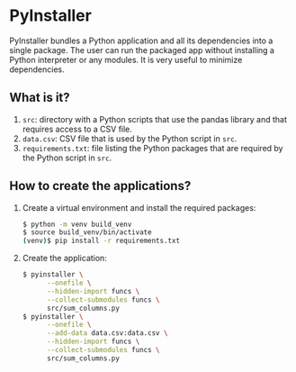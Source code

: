 # PyInstaller

PyInstaller bundles a Python application and all its dependencies into a single
package. The user can run the packaged app without installing a Python
interpreter or any modules.  It is very useful to minimize dependencies.


## What is it?

1. `src`: directory with a Python scripts that use the pandas library and that
   requires access to a CSV file.
1. `data.csv`: CSV file that is used by the Python script in `src`.
1. `requirements.txt`: file listing the Python packages that are required by
   the Python script in `src`.


## How to create the applications?

1. Create a virtual environment and install the required packages:
   ```bash
   $ python -m venv build_venv
   $ source build_venv/bin/activate
   (venv)$ pip install -r requirements.txt
   ```
1. Create the application:
   ```bash
   $ pyinstaller \
         --onefile \
         --hidden-import funcs \
         --collect-submodules funcs \
         src/sum_columns.py
   $ pyinstaller \
         --onefile \
         --add-data data.csv:data.csv \
         --hidden-import funcs \
         --collect-submodules funcs \
         src/sum_columns.py
   ```
